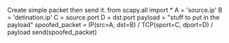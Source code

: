 Create simple packet then send it.
from scapy.all import *
A = 'source.ip'
B = 'detination.ip'
C = source.port
D = dst.port
payload = "stuff to put in the payload"
spoofed_packet = IP(src=A, dst=B) / TCP(sport=C, dport=D) / payload
send(spoofed_packet)
